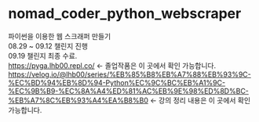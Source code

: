 # nomad_coder_python_webscraper
파이썬을 이용한 웹 스크래퍼 만들기
</br>
08.29 ~ 09.12 챌린지 진행
</br>
09.19 챌린지 최종 수료.
</br>
https://pyga.lhb00.repl.co/ <- 졸업작품은 이 곳에서 확인 가능합니다.
</br>
https://velog.io/@lhb00/series/%EB%85%B8%EB%A7%88%EB%93%9C-%EC%BD%94%EB%8D%94-Python%EC%9C%BC%EB%A1%9C-%EC%9B%B9-%EC%8A%A4%ED%81%AC%EB%9E%98%ED%8D%BC-%EB%A7%8C%EB%93%A4%EA%B8%B0 <- 강의 정리 내용은 이 곳에서 확인 가능합니다.
